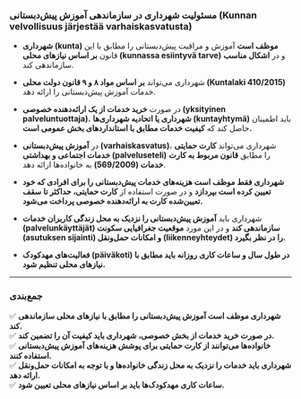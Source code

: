 ### **مسئولیت شهرداری در سازماندهی آموزش پیش‌دبستانی (Kunnan velvollisuus järjestää varhaiskasvatusta)**  

- **شهرداری (kunta) موظف است** آموزش و مراقبت پیش‌دبستانی را مطابق با این قانون **بر اساس نیازهای محلی (kunnassa esiintyvä tarve)** و در **اشکال مناسب** سازماندهی کند.  

- شهرداری می‌تواند **بر اساس مواد ۸ و ۹ قانون دولت محلی (Kuntalaki 410/2015)** خدمات آموزش پیش‌دبستانی را ارائه دهد.  

- در صورت **خرید خدمات از یک ارائه‌دهنده خصوصی (yksityinen palveluntuottaja)**، **شهرداری یا اتحادیه شهرداری‌ها (kuntayhtymä)** باید اطمینان حاصل کند که **کیفیت خدمات مطابق با استانداردهای بخش عمومی است.**  

- در **آموزش پیش‌دبستانی (varhaiskasvatus)**، شهرداری می‌تواند **کارت حمایتی خدمات اجتماعی و بهداشتی (palveluseteli)** را مطابق **قانون مربوط به کارت خدمات (569/2009)** به خانواده‌ها ارائه دهد.  

- **شهرداری فقط موظف است هزینه‌های خدمات پیش‌دبستانی را برای افرادی که خود تعیین کرده است بپردازد** و در صورت استفاده از **کارت حمایتی، حداکثر تا سقف تعیین‌شده کارت به ارائه‌دهنده خصوصی پرداخت می‌شود.**  

- شهرداری باید **آموزش پیش‌دبستانی را نزدیک به محل زندگی کاربران خدمات (palvelunkäyttäjät) سازماندهی کند** و در این مورد **موقعیت جغرافیایی سکونت (asutuksen sijainti) و امکانات حمل‌ونقل (liikenneyhteydet) را در نظر بگیرد.**  

- **فعالیت‌های مهدکودک (päiväkoti) در طول سال و ساعات کاری روزانه باید مطابق با نیازهای محلی تنظیم شود.**  

---

### **جمع‌بندی**  
✅ **شهرداری موظف است آموزش پیش‌دبستانی را مطابق با نیازهای محلی سازماندهی کند.**  
✅ **در صورت خرید خدمات از بخش خصوصی، شهرداری باید کیفیت آن را تضمین کند.**  
✅ **خانواده‌ها می‌توانند از کارت حمایتی برای پوشش هزینه‌های آموزش پیش‌دبستانی استفاده کنند.**  
✅ **شهرداری باید خدمات را نزدیک به محل زندگی خانواده‌ها و با توجه به امکانات حمل‌ونقل ارائه دهد.**  
✅ **ساعات کاری مهدکودک‌ها باید بر اساس نیازهای محلی تعیین شود.**